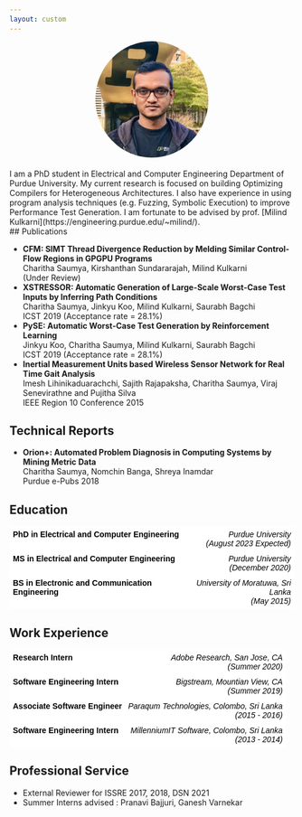 ```yaml
---
layout: custom
---
```


<!--<img class="profile-picture" src="charitha.jpg">-->
<div style="text-align:center">
<img  src="charitha4.jpg" alt="Poster" style="border-radius:50%" width="200"/>  <br/>
</div>
<br/>
I am a PhD student in Electrical and Computer Engineering Department of Purdue University. My current research is focused on building Optimizing Compilers for Heterogeneous Architectures. I also have experience in using program analysis techniques (e.g. Fuzzing, Symbolic Execution) to improve Performance Test 
Generation. 
I am fortunate to be advised by prof. [Milind Kulkarni](https://engineering.purdue.edu/~milind/). 
<!-- </div> -->
<br/>
<!--Have a look at my blog [here](blog).-->
## Publications

+ **CFM: SIMT Thread Divergence Reduction by Melding Similar Control-Flow Regions in GPGPU Programs** <br/>
    Charitha Saumya, Kirshanthan Sundararajah, Milind Kulkarni <br/>
    (Under Review) 
    <a href="https://arxiv.org/abs/2107.05681" target="_blank"><i class="far fa-file-pdf fa-1x" style="color:black;"></i></a>
+ **XSTRESSOR: Automatic Generation of Large-Scale Worst-Case Test Inputs by Inferring Path Conditions** <br/>
   Charitha Saumya, Jinkyu Koo, Milind Kulkarni, Saurabh Bagchi <br/>
   ICST 2019 (Acceptance rate = 28.1%) 
    <a href="https://ieeexplore.ieee.org/document/8730162" target="_blank"><i class="far fa-file-pdf fa-1x" style="color:black;"></i></a>
   <!--<a href="https://github.com/charitha22/XSTRESSOR" target="_blank"><i class="fab fa-github fa-1x" style="color:black;"></i></a>-->
+ **PySE: Automatic Worst-Case Test Generation by Reinforcement Learning** <br/>
   Jinkyu Koo, Charitha Saumya, Milind Kulkarni, Saurabh Bagchi <br/>
   ICST 2019 (Acceptance rate = 28.1%) 
    <a href="https://ieeexplore.ieee.org/document/8730198" target="_blank"><i class="far fa-file-pdf fa-1x" style="color:black;"></i></a>
+ **Inertial Measurement Units based Wireless Sensor Network for Real Time Gait Analysis** <br/>
   Imesh Lihinikaduarachchi, Sajith Rajapaksha, Charitha Saumya, Viraj Senevirathne and Pujitha Silva <br/>
   IEEE Region 10 Conference 2015
    <a href="https://ieeexplore.ieee.org/document/7372999" target="_blank"><i class="far fa-file-pdf fa-1x" style="color:black;"></i></a>

## Technical Reports

+  **Orion+: Automated Problem Diagnosis in Computing Systems by Mining Metric Data** <br/>
   Charitha Saumya, Nomchin Banga, Shreya Inamdar <br/>
   Purdue e-Pubs 2018
   <a href="https://docs.lib.purdue.edu/ecetr/488/" target="_blank"><i class="far fa-file-pdf fa-1x" style="color:black;"></i></a>

## Education

<style type="text/css">
.tg  {border-collapse:collapse;border-spacing:0;}
.tg td{border-color:black;border-style:solid;border-width:1px;font-family:Arial, sans-serif;font-size:14px;
  overflow:hidden;padding:5px 5px;word-break:normal;}
.tg th{border-color:black;border-style:solid;border-width:1px;font-family:Arial, sans-serif;font-size:14px;
  font-weight:normal;overflow:hidden;padding:5px 5px;word-break:normal;}
.tg .tg-eo1f{background-color:#ffffff;border-color:#ffffff;color:#000000;font-family:Arial, Helvetica, sans-serif !important;;
  font-weight:bold;text-align:left;vertical-align:top}
.tg .tg-gs09{background-color:#ffffff;border-color:#ffffff;color:#000000;font-style:italic;text-align:right;vertical-align:top}
</style>
<table class="tg">
<thead>
  <tr>
    <th class="tg-eo1f">PhD in Electrical and Computer Engineering</th>
    <th class="tg-gs09">Purdue University <br>(August 2023 Expected)</th>
  </tr>
</thead>
<tbody>
  <tr>
    <td class="tg-eo1f">MS in Electrical and Computer Engineering</td>
    <td class="tg-gs09">Purdue University <br>(December 2020)</td>
  </tr>
  <tr>
    <td class="tg-eo1f"><span style="font-weight:bold">BS in Electronic and Communication Engineering</span></td>
    <td class="tg-gs09">University of Moratuwa, Sri Lanka <br>(May 2015)</td>
  </tr>
</tbody>
</table>

## Work Experience

<style type="text/css">
.tg  {border-collapse:collapse;border-spacing:0;}
.tg td{border-color:black;border-style:solid;border-width:1px;font-family:Arial, sans-serif;font-size:14px;
  overflow:hidden;padding:5px 5px;word-break:normal;}
.tg th{border-color:black;border-style:solid;border-width:1px;font-family:Arial, sans-serif;font-size:14px;
  font-weight:normal;overflow:hidden;padding:5px 5px;word-break:normal;}
.tg .tg-eo1f{background-color:#ffffff;border-color:#ffffff;color:#000000;font-family:Arial, Helvetica, sans-serif !important;;
  font-weight:bold;text-align:left;vertical-align:top}
.tg .tg-gs09{background-color:#ffffff;border-color:#ffffff;color:#000000;font-style:italic;text-align:right;vertical-align:top}
</style>
<table class="tg">
<thead>
  <tr>
    <th class="tg-eo1f">Research Intern</th>
    <th class="tg-gs09">Adobe Research, San Jose, CA <br>(Summer 2020)</th>
  </tr>
</thead>
<tbody>
  <tr>
    <td class="tg-eo1f">Software Engineering Intern</td>
    <td class="tg-gs09">Bigstream, Mountian View, CA <br>(Summer 2019)</td>
  </tr>
  <tr>
    <td class="tg-eo1f">Associate Software Engineer</td>
    <td class="tg-gs09">Paraqum Technologies, Colombo, Sri Lanka <br>(2015 - 2016)</td>
  </tr>
  <tr>
    <td class="tg-eo1f">Software Engineering Intern</td>
    <td class="tg-gs09">MillenniumIT Software, Colombo, Sri Lanka <br>(2013 - 2014)</td>
  </tr>
</tbody>
</table>

## Professional Service

* External Reviewer for ISSRE 2017, 2018, DSN 2021
* Summer Interns advised : Pranavi Bajjuri, Ganesh Varnekar

